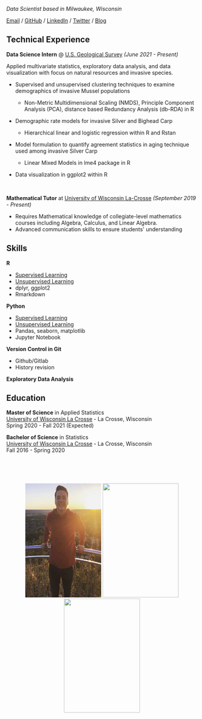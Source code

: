 _Data Scientist based in Milwaukee, Wisconsin_

[Email](mailto:johnoliver616@yahoo.com) / [GitHub](https://github.com/oliverjohnw) / [LinkedIn](https://www.linkedin.com/in/john-oliver-76508519a/) / [Twitter](https://twitter.com/olliejay00) / [Blog](https://www.olliejay00.com/)

## Technical Experience

**Data Science Intern** @ [U.S. Geological Survey](https://www.usgs.gov/) _(June 2021 - Present)_ <br>

 Applied multivariate statistics, exploratory data analysis, and data visualization with focus on natural resources and invasive species. <br>

 - Supervised and unsupervised clustering techniques to examine demographics of invasive Mussel populations <br>
 
     * Non-Metric Multidimensional Scaling (NMDS), Principle Component Analysis (PCA), distance based Redundancy Analysis (db-RDA) in R 

 -  Demographic rate models for invasive Silver and Bighead Carp <br>
  
     - Hierarchical linear and logistic regression within R and Rstan

 -  Model formulation to quantify agreement statistics in aging technique used among invasive Silver Carp <br>

     - Linear Mixed Models in lme4 package in R

 - Data visualization in ggplot2 within R
 <br> 
 
**Mathematical Tutor** at [University of Wisconsin La-Crosse](https:https://www.uwlax.edu/) _(September 2019 - Present)_<br>
 - Requires Mathematical knowledge of collegiate-level mathematics courses including Algebra, Calculus, and Linear Algebra.
 - Advanced communication skills to ensure students' understanding

## Skills

**R**
 - [Supervised Learning](https://github.com/oliverjohnw/supervised-learning)
 - [Unsupervised Learning](https://github.com/oliverjohnw/unsupervised-learning)
 - dplyr, ggplot2
 - Rmarkdown
 

**Python**
 - [Supervised Learning](https://github.com/oliverjohnw/supervised-learning)
 - [Unsupervised Learning](https://github.com/oliverjohnw/unsupervised-learning)
 - Pandas, seaborn, matplotlib
 - Jupyter Notebook

**Version Control in Git**
 - Github/Gitlab
 - History revision

**Exploratory Data Analysis**


## Education

**Master of Science**  in Applied Statistics <br>
[University of Wisconsin La Crosse](https://www.uwlax.edu/grad/statistics/) - La Crosse, Wisconsin <br>
Spring 2020 - Fall 2021 (Expected)

**Bachelor of Science**  in Statistics <br>
[University of Wisconsin La Crosse](http://catalog.uwlax.edu/undergraduate/mathematics/statistics-bs/)  - La Crosse, Wisconsin <br>
Fall 2016 - Spring 2020 

<br>
<br>
<br>

<p align="center">
  <img src="IMG_4518.JPG" width="200" height="300">
  <img src="IMG_1168.JPEG" width="200" height="300">
  <img src="IMG_7506.PNG" width="200" height="300">
</p>
